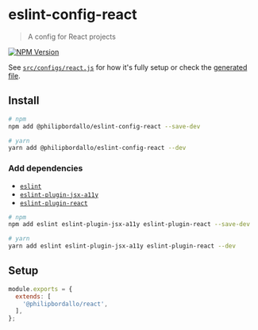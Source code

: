 # eslint-config-react
> A config for React projects

[![NPM Version][npm-img]][npm-url]

See [`src/configs/react.js`](../../src/configs/react.js) for how it's fully setup or check the [generated file](https://unpkg.com/@philipbordallo/eslint-config).


## Install

```sh
# npm
npm add @philipbordallo/eslint-config-react --save-dev

# yarn
yarn add @philipbordallo/eslint-config-react --dev
```

### Add dependencies

- [`eslint`](https://www.npmjs.com/package/eslint)
- [`eslint-plugin-jsx-a11y`](https://www.npmjs.com/package/eslint-plugin-jsx-a11y)
- [`eslint-plugin-react`](https://www.npmjs.com/package/eslint-plugin-react)

```sh
# npm
npm add eslint eslint-plugin-jsx-a11y eslint-plugin-react --save-dev

# yarn
yarn add eslint eslint-plugin-jsx-a11y eslint-plugin-react --dev
```


## Setup

```js
module.exports = {
  extends: [
    '@philipbordallo/react',
  ],
};
```


[npm-img]: https://img.shields.io/npm/v/@philipbordallo/eslint-config-react.svg
[npm-url]: https://www.npmjs.com/package/@philipbordallo/eslint-config-react
